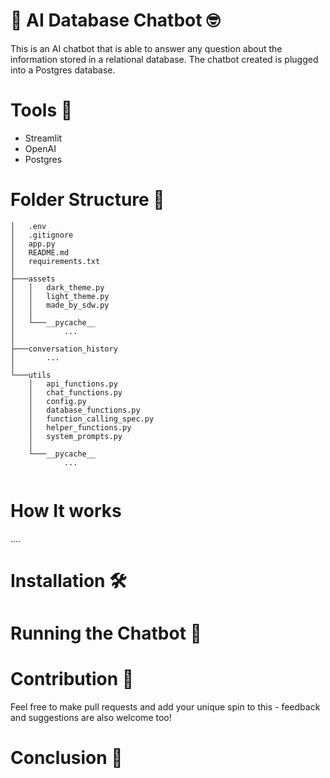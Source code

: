 # 🤖 AI Database Chatbot 🤓

This is an AI chatbot that is able to answer any question about the information stored in a relational database. The chatbot created is plugged into a Postgres database. 



# Tools 📝

* Streamlit 
* OpenAI 
* Postgres



# Folder Structure 📂

```
│   .env
│   .gitignore
│   app.py
│   README.md
│   requirements.txt
│
├───assets
│   │   dark_theme.py
│   │   light_theme.py
│   │   made_by_sdw.py
│   │
│   └───__pycache__
│           ...
│
├───conversation_history
│       ...
│
└───utils
    │   api_functions.py
    │   chat_functions.py
    │   config.py
    │   database_functions.py
    │   function_calling_spec.py
    │   helper_functions.py
    │   system_prompts.py
    │
    └───__pycache__
            ...


```

# How It works 



....


# Installation 🛠️ 


# Running the Chatbot 🏃


# Contribution 👥

Feel free to make pull requests and add your unique spin to this - feedback and suggestions are also welcome too!


# Conclusion 🏁


